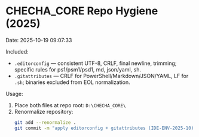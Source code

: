 # CHECHA_CORE Repo Hygiene (2025)
Date: 2025-10-19 09:07:33

Included:
- `.editorconfig` — consistent UTF-8, CRLF, final newline, trimming; specific rules for ps1/psm1/psd1, md, json/yaml, sh.
- `.gitattributes` — CRLF for PowerShell/Markdown/JSON/YAML, LF for `.sh`; binaries excluded from EOL normalization.

Usage:
1) Place both files at repo root: `D:\CHECHA_CORE\`
2) Renormalize repository:
   ```bash
   git add --renormalize .
   git commit -m "apply editorconfig + gitattributes (IDE-ENV-2025-10)"
   ```
